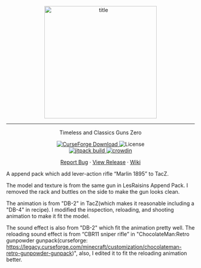 <p align="center">
    <img width="300" src="https://s2.loli.net/2024/04/30/NJrstR1QzpoLyIT.png" alt="title">
</p>
<hr>
<p align="center">Timeless and Classics Guns Zero</p>
<p align="center">
    <a href="https://www.curseforge.com/minecraft/mc-mods/timeless-and-classics-zero">
        <img src="http://cf.way2muchnoise.eu/full_timeless-and-classics-zero.svg" alt="CurseForge Download">
    </a>
    <img src="https://img.shields.io/badge/license-GNU GPL 3.0 | CC%20BY--NC--ND%204.0-green" alt="License">
    <br>
    <a href="https://jitpack.io/#MCModderAnchor/TACZ">
        <img src="https://jitpack.io/v/MCModderAnchor/TACZ.svg" alt="jitpack build">
    </a>
    <a href="https://crowdin.com/project/tacz">
        <img src="https://badges.crowdin.net/tacz/localized.svg" alt="crowdin">
    </a>
</p>
<p align="center">
    <a href="https://github.com/MCModderAnchor/TACZ/issues">Report Bug</a>    ·
    <a href="https://github.com/MCModderAnchor/TACZ/releases">View Release</a>    ·
    <a href="https://tacwiki.mcma.club/zh/">Wiki</a>
</p>

A append pack which add lever-action rifle “Marlin 1895” to TacZ.

The model and texture is from the same gun in LesRaisins Append Pack. I removed the rack and buttles on the side to make the gun looks clean.

The animation is from "DB-2" in TacZ(which makes it reasonable including a "DB-4" in recipe). I modified the inspection, reloading, and shooting animation to make it fit the model.

The sound effect is also from "DB-2" which fit the animation pretty well. The reloading sound effect is from “CBR11 sniper rifle” in "ChocolateMan:Retro gunpowder gunpack(curseforge: https://legacy.curseforge.com/minecraft/customization/chocolateman-retro-gunpowder-gunpack)", also, I edited it to fit the reloading animation better.
